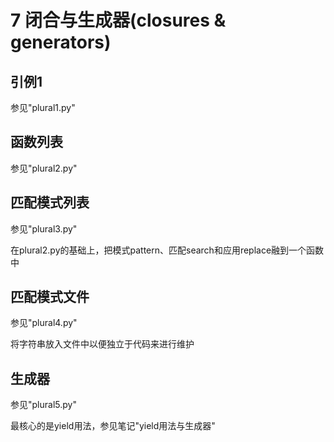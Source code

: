 # 7 闭合与生成器(closures & generators)

## 引例1

参见"plural1.py"

## 函数列表

参见"plural2.py"

## 匹配模式列表

参见"plural3.py"

在plural2.py的基础上，把模式pattern、匹配search和应用replace融到一个函数中

## 匹配模式文件

参见"plural4.py"

将字符串放入文件中以便独立于代码来进行维护

## 生成器

参见"plural5.py"

最核心的是yield用法，参见笔记"yield用法与生成器"
